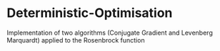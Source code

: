 # Deterministic-Optimisation
Implementation of two algorithms (Conjugate Gradient and Levenberg Marquardt) applied to the Rosenbrock function 
